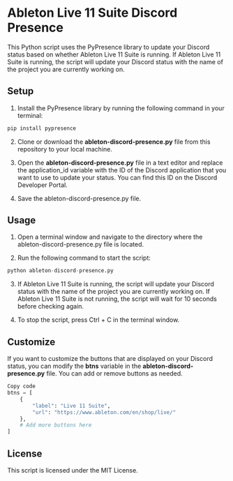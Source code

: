 # Ableton Live 11 Suite Discord Presence
This Python script uses the PyPresence library to update your Discord status based on whether Ableton Live 11 Suite is running. If Ableton Live 11 Suite is running, the script will update your Discord status with the name of the project you are currently working on.

## Setup
1. Install the PyPresence library by running the following command in your terminal:
```Python
pip install pypresence
```
2. Clone or download the **__ableton-discord-presence.py__** file from this repository to your local machine.

3. Open the **__ableton-discord-presence.py__** file in a text editor and replace the application_id variable with the ID of the Discord application that you want to use to update your status. You can find this ID on the Discord Developer Portal.

4. Save the ableton-discord-presence.py file.

## Usage
1. Open a terminal window and navigate to the directory where the ableton-discord-presence.py file is located.

2. Run the following command to start the script:
```Python
python ableton-discord-presence.py
```
3. If Ableton Live 11 Suite is running, the script will update your Discord status with the name of the project you are currently working on. If Ableton Live 11 Suite is not running, the script will wait for 10 seconds before checking again.

4. To stop the script, press Ctrl + C in the terminal window.

## Customize
If you want to customize the buttons that are displayed on your Discord status, you can modify the **__btns__** variable in the **__ableton-discord-presence.py__** file. You can add or remove buttons as needed.

```Python
Copy code
btns = [
    {
        "label": "Live 11 Suite",
        "url": "https://www.ableton.com/en/shop/live/"
    },
    # Add more buttons here
]
```
## License
This script is licensed under the MIT License.
